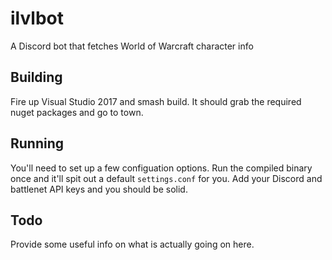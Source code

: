 # ilvlbot
A Discord bot that fetches World of Warcraft character info

## Building

Fire up Visual Studio 2017 and smash build. It should grab the required nuget packages and go to town.

## Running

You'll need to set up a few configuation options. Run the compiled binary once and it'll spit out a default `settings.conf` for you. Add your Discord and battlenet API keys and you should be solid.

## Todo

Provide some useful info on what is actually going on here.